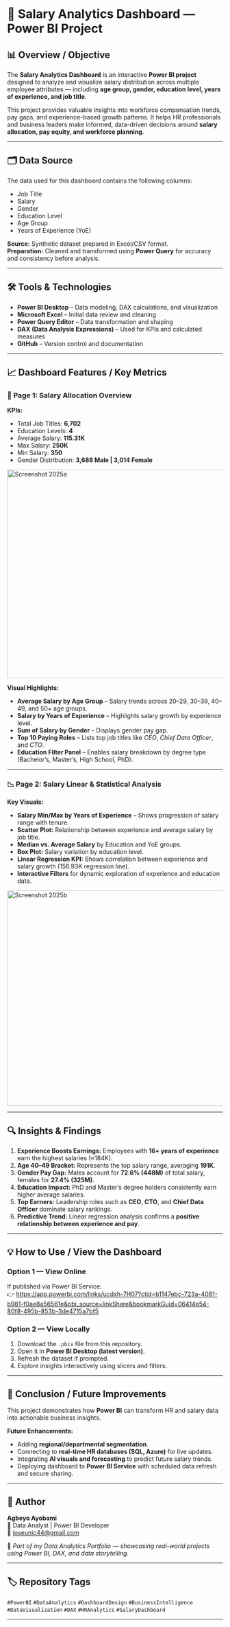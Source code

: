 # 💼 Salary Analytics Dashboard — Power BI Project

## 📊 Overview / Objective  
The **Salary Analytics Dashboard** is an interactive **Power BI project** designed to analyze and visualize salary distribution across multiple employee attributes — including **age group, gender, education level, years of experience, and job title**.

This project provides valuable insights into workforce compensation trends, pay gaps, and experience-based growth patterns. It helps HR professionals and business leaders make informed, data-driven decisions around **salary allocation, pay equity, and workforce planning**.

---

## 🗂️ Data Source  
The data used for this dashboard contains the following columns:
- Job Title  
- Salary  
- Gender  
- Education Level  
- Age Group  
- Years of Experience (YoE)  

**Source:** Synthetic dataset prepared in Excel/CSV format.  
**Preparation:** Cleaned and transformed using **Power Query** for accuracy and consistency before analysis.

---

## 🛠️ Tools & Technologies  
- **Power BI Desktop** – Data modeling, DAX calculations, and visualization  
- **Microsoft Excel** – Initial data review and cleaning  
- **Power Query Editor** – Data transformation and shaping  
- **DAX (Data Analysis Expressions)** – Used for KPIs and calculated measures  
- **GitHub** – Version control and documentation  

---

## 📈 Dashboard Features / Key Metrics  

### 🧭 Page 1: Salary Allocation Overview  
**KPIs:**
- Total Job Titles: **6,702**  
- Education Levels: **4**  
- Average Salary: **115.31K**  
- Max Salary: **250K**  
- Min Salary: **350**  
- Gender Distribution: **3,688 Male | 3,014 Female**
<img width="881" height="486" alt="Screenshot 2025a" src="https://github.com/user-attachments/assets/04207b75-ce99-45e0-8295-f87996001c17" />

**Visual Highlights:**
- **Average Salary by Age Group** – Salary trends across 20–29, 30–39, 40–49, and 50+ age groups.  
- **Salary by Years of Experience** – Highlights salary growth by experience level.  
- **Sum of Salary by Gender** – Displays gender pay gap.  
- **Top 10 Paying Roles** – Lists top job titles like *CEO*, *Chief Data Officer*, and *CTO*.  
- **Education Filter Panel** – Enables salary breakdown by degree type (Bachelor’s, Master’s, High School, PhD).  

---

### 📉 Page 2: Salary Linear & Statistical Analysis  
**Key Visuals:**
- **Salary Min/Max by Years of Experience** – Shows progression of salary range with tenure.  
- **Scatter Plot:** Relationship between experience and average salary by job title.  
- **Median vs. Average Salary** by Education and YoE groups.  
- **Box Plot:** Salary variation by education level.  
- **Linear Regression KPI:** Shows correlation between experience and salary growth (156.93K regression line).  
- **Interactive Filters** for dynamic exploration of experience and education data.  
<img width="888" height="502" alt="Screenshot 2025b" src="https://github.com/user-attachments/assets/57505ec0-d6c9-4a2a-9c20-2f3bf635853e" />


---

## 🔍 Insights & Findings  
1. **Experience Boosts Earnings:** Employees with **16+ years of experience** earn the highest salaries (≈184K).  
2. **Age 40–49 Bracket:** Represents the top salary range, averaging **191K**.  
3. **Gender Pay Gap:** Males account for **72.6% (448M)** of total salary, females for **27.4% (325M)**.  
4. **Education Impact:** PhD and Master’s degree holders consistently earn higher average salaries.  
5. **Top Earners:** Leadership roles such as **CEO**, **CTO**, and **Chief Data Officer** dominate salary rankings.  
6. **Predictive Trend:** Linear regression analysis confirms a **positive relationship between experience and pay**.  

---

## 💡 How to Use / View the Dashboard  

### Option 1 — View Online  
If published via Power BI Service:  
👉 https://app.powerbi.com/links/ucdxh-7H07?ctid=b1147ebc-723a-4081-b981-f0ae8a56561e&pbi_source=linkShare&bookmarkGuid=06414e54-80f8-495b-853b-3de4715a7bf5

### Option 2 — View Locally  
1. Download the `.pbix` file from this repository.  
2. Open it in **Power BI Desktop (latest version)**.  
3. Refresh the dataset if prompted.  
4. Explore insights interactively using slicers and filters.  

---

## 🚀 Conclusion / Future Improvements  
This project demonstrates how **Power BI** can transform HR and salary data into actionable business insights.  

**Future Enhancements:**
- Adding **regional/departmental segmentation**.  
- Connecting to **real-time HR databases (SQL, Azure)** for live updates.  
- Integrating **AI visuals and forecasting** to predict future salary trends.  
- Deploying dashboard to **Power BI Service** with scheduled data refresh and secure sharing.  

---

## 👤 Author  
**Agbeyo Ayobami**  
📍 Data Analyst | Power BI Developer  
📧 joseunic44@gmail.com  

💬 *Part of my Data Analytics Portfolio — showcasing real-world projects using Power BI, DAX, and data storytelling.*

---

## 🏷️ Repository Tags  
`#PowerBI` `#DataAnalytics` `#DashboardDesign` `#BusinessIntelligence` `#DataVisualization` `#DAX` `#HRAnalytics` `#SalaryDashboard`

---
